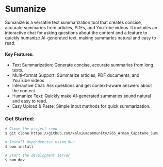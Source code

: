 # Sumanize

Sumanize is a versatile text summarization tool that creates concise, accurate summaries from articles, PDFs, and YouTube videos. It includes an interactive chat for asking questions about the content and a feature to quickly humanize AI-generated text, making summaries natural and easy to read.

#### Key Features:

- Text Summarization: Generate concise, accurate summaries from long texts.
- Multi-format Support: Summarize articles, PDF documents, and YouTube videos.
- Interactive Chat: Ask questions and get context-aware answers about the content.
- Humanize Text: Quickly make AI-generated summaries sound natural and easy to read.
- Easy Upload & Paste: Simple input methods for quick summarization.

### Get Started:

```bash
# Clone the project repo
$ git clone https://github.com/kalviumcommunity/S65_Arman_Capstone_Sumanize.git

# Install dependencies using Bun
$ bun install                                 

# Start the development server
$ bun dev                                                                         
```
